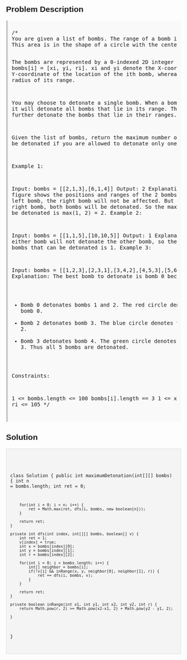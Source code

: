 <style>
  body { font-family: Arial, sans-serif; }
  .container { max-width: 600px; margin: auto; padding: 20px; }
  .comment-block { background-color: #f9f9f9; padding: 10px; border-left: 5px solid #ccc; }
  .code-block { background-color: #f4f4f4; padding: 10px; border: 1px solid #ddd; }
</style>

<div class='container'>
<h2>Problem Description</h2>
<div class='comment-block'>
<pre>
/*
You are given a list of bombs. The range of a bomb is defined as the area where its effect can be felt. 
This area is in the shape of a circle with the center as the location of the bomb.

The bombs are represented by a 0-indexed 2D integer array bombs where bombs[i] = [xi, yi, ri]. xi and yi denote 
the X-coordinate and Y-coordinate of the location of the ith bomb, whereas ri denotes the radius of its range.

You may choose to detonate a single bomb. When a bomb is detonated, it will detonate all bombs that lie in its range. 
These bombs will further detonate the bombs that lie in their ranges.

Given the list of bombs, return the maximum number of bombs that can be detonated if you are allowed to detonate 
only one bomb.

 

Example 1:


Input: bombs = [[2,1,3],[6,1,4]]
Output: 2
Explanation:
The above figure shows the positions and ranges of the 2 bombs.
If we detonate the left bomb, the right bomb will not be affected.
But if we detonate the right bomb, both bombs will be detonated.
So the maximum bombs that can be detonated is max(1, 2) = 2.
Example 2:


Input: bombs = [[1,1,5],[10,10,5]]
Output: 1
Explanation:
Detonating either bomb will not detonate the other bomb, so the maximum number of bombs that can be detonated is 1.
Example 3:


Input: bombs = [[1,2,3],[2,3,1],[3,4,2],[4,5,3],[5,6,4]]
Output: 5
Explanation:
The best bomb to detonate is bomb 0 because:
- Bomb 0 detonates bombs 1 and 2. The red circle denotes the range of bomb 0.
- Bomb 2 detonates bomb 3. The blue circle denotes the range of bomb 2.
- Bomb 3 detonates bomb 4. The green circle denotes the range of bomb 3.
Thus all 5 bombs are detonated.
 

Constraints:

1 <= bombs.length <= 100
bombs[i].length == 3
1 <= xi, yi, ri <= 105
*/
</pre>
</div>

<h2>Solution</h2>
<div class='code-block'>
<pre><code class='language-java'>

class Solution {
    public int maximumDetonation(int[][] bombs) {
        int n = bombs.length;
        int ret = 0;

        for(int i = 0; i < n; i++) {
            ret = Math.max(ret, dfs(i, bombs, new boolean[n]));
        }

        return ret; 
    }

    private int dfs(int index, int[][] bombs, boolean[] v) {
        int ret = 1;
        v[index] = true;
        int x = bombs[index][0];
        int y = bombs[index][1];
        int r = bombs[index][2];

        for(int i = 0; i < bombs.length; i++) {
            int[] neighbor = bombs[i];
            if(!v[i] && inRange(x, y, neighbor[0], neighbor[1], r)) {
                ret += dfs(i, bombs, v);
            }
        }

        return ret;
    }

    private boolean inRange(int x1, int y1, int x2, int y2, int r) {
        return Math.pow(r, 2) >= Math.pow(x2-x1, 2) + Math.pow(y2 - y1, 2);

    }
}</code></pre>
</div>
</div>
